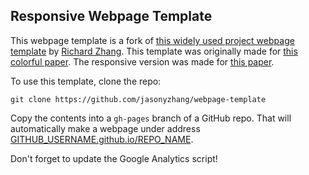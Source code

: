 ## Responsive Webpage Template

This webpage template is a fork of
[this widely used project webpage template](https://github.com/richzhang/webpage-template)
by [Richard Zhang](https://richzhang.github.io). This template was originally made for
[this colorful paper](http://richzhang.github.io/colorization/). The responsive version
was made for [this paper](https://jasonyzhang.com/phosa/).

To use this template, clone the repo:
```
git clone https://github.com/jasonyzhang/webpage-template
```

Copy the contents into a `gh-pages` branch of a GitHub repo. That will automatically 
make a webpage under address [GITHUB_USERNAME.github.io/REPO_NAME](GITHUB_USERNAME.github.io/REPO_NAME).

Don't forget to update the Google Analytics script!
